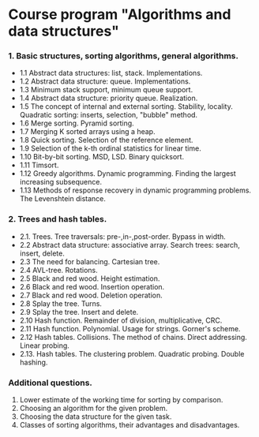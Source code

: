 # Course program "Algorithms and data structures"
###  1. Basic structures, sorting algorithms, general algorithms.
  - 1.1 Abstract data structures: list, stack. Implementations.
  - 1.2 Abstract data structure: queue. Implementations.
  - 1.3 Minimum stack support, minimum queue support.
  - 1.4 Abstract data structure: priority queue. Realization.
  - 1.5 The concept of internal and external sorting. Stability, locality. Quadratic sorting: inserts, selection, "bubble" method.
  - 1.6 Merge sorting. Pyramid sorting.
  - 1.7 Merging K sorted arrays using a heap.
  - 1.8 Quick sorting. Selection of the reference element.
  - 1.9 Selection of the k-th ordinal statistics for linear time.
  - 1.10 Bit-by-bit sorting. MSD, LSD.  Binary quicksort.
  - 1.11 Timsort.
  - 1.12 Greedy algorithms. Dynamic programming. Finding the largest increasing subsequence.
  - 1.13 Methods of response recovery in dynamic programming problems. The Levenshtein distance.
###  2. Trees and hash tables. 
  - 2.1. Trees. Tree traversals: pre-,in-,post-order. Bypass in width.
  - 2.2 Abstract data structure: associative array. Search trees: search, insert, delete.
  - 2.3 The need for balancing. Cartesian tree.
  - 2.4 AVL-tree. Rotations.
  - 2.5 Black and red wood. Height estimation.
  - 2.6 Black and red wood. Insertion operation.
  - 2.7 Black and red wood. Deletion operation.
  - 2.8 Splay the tree. Turns.
  - 2.9 Splay the tree. Insert and delete.
  - 2.10 Hash function. Remainder of division, multiplicative, CRC.
  - 2.11 Hash function. Polynomial. Usage for strings. Gorner's scheme.
  - 2.12 Hash tables. Collisions. The method of chains. Direct addressing. Linear probing.
  - 2.13. Hash tables. The clustering problem. Quadratic probing. Double hashing.

### Additional questions.
1. Lower estimate of the working time for sorting by comparison.
2. Choosing an algorithm for the given problem.
3. Choosing the data structure for the given task.
4. Classes of sorting algorithms, their advantages and disadvantages.
